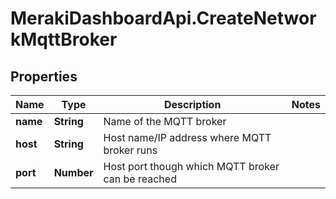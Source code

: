 # MerakiDashboardApi.CreateNetworkMqttBroker

## Properties
Name | Type | Description | Notes
------------ | ------------- | ------------- | -------------
**name** | **String** | Name of the MQTT broker | 
**host** | **String** | Host name/IP address where MQTT broker runs | 
**port** | **Number** | Host port though which MQTT broker can be reached | 


